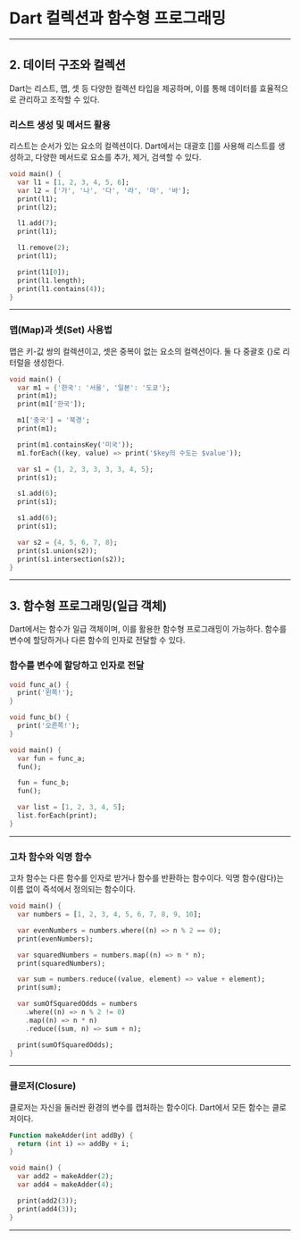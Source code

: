 # Dart 컬렉션과 함수형 프로그래밍

---


## 2. 데이터 구조와 컬렉션

Dart는 리스트, 맵, 셋 등 다양한 컬렉션 타입을 제공하며, 이를 통해 데이터를 효율적으로 관리하고 조작할 수 있다.

### 리스트 생성 및 메서드 활용

리스트는 순서가 있는 요소의 컬렉션이다. Dart에서는 대괄호 []를 사용해 리스트를 생성하고, 다양한 메서드로 요소를 추가, 제거, 검색할 수 있다.

```dart
void main() {
  var l1 = [1, 2, 3, 4, 5, 6];
  var l2 = ['가', '나', '다', '라', '마', '바'];
  print(l1);
  print(l2);

  l1.add(7);
  print(l1);

  l1.remove(2);
  print(l1);

  print(l1[0]);
  print(l1.length);
  print(l1.contains(4));
}
```

---

### 맵(Map)과 셋(Set) 사용법

맵은 키-값 쌍의 컬렉션이고, 셋은 중복이 없는 요소의 컬렉션이다. 둘 다 중괄호 {}로 리터럴을 생성한다.

```dart
void main() {
  var m1 = {'한국': '서울', '일본': '도쿄'};
  print(m1);
  print(m1['한국']);

  m1['중국'] = '북경';
  print(m1);

  print(m1.containsKey('미국'));
  m1.forEach((key, value) => print('$key의 수도는 $value'));

  var s1 = {1, 2, 3, 3, 3, 3, 4, 5};
  print(s1);

  s1.add(6);
  print(s1);

  s1.add(6);
  print(s1);

  var s2 = {4, 5, 6, 7, 8};
  print(s1.union(s2));
  print(s1.intersection(s2));
}
```

---

## 3. 함수형 프로그래밍(일급 객체)

Dart에서는 함수가 일급 객체이며, 이를 활용한 함수형 프로그래밍이 가능하다. 함수를 변수에 할당하거나 다른 함수의 인자로 전달할 수 있다.

### 함수를 변수에 할당하고 인자로 전달

```dart
void func_a() {
  print('왼쪽!');
}

void func_b() {
  print('오른쪽!');
}

void main() {
  var fun = func_a;
  fun();

  fun = func_b;
  fun();

  var list = [1, 2, 3, 4, 5];
  list.forEach(print);
}
```

---

### 고차 함수와 익명 함수

고차 함수는 다른 함수를 인자로 받거나 함수를 반환하는 함수이다. 익명 함수(람다)는 이름 없이 즉석에서 정의되는 함수이다.

```dart
void main() {
  var numbers = [1, 2, 3, 4, 5, 6, 7, 8, 9, 10];

  var evenNumbers = numbers.where((n) => n % 2 == 0);
  print(evenNumbers);

  var squaredNumbers = numbers.map((n) => n * n);
  print(squaredNumbers);

  var sum = numbers.reduce((value, element) => value + element);
  print(sum);

  var sumOfSquaredOdds = numbers
    .where((n) => n % 2 != 0)
    .map((n) => n * n)
    .reduce((sum, n) => sum + n);

  print(sumOfSquaredOdds);
}
```

---

### 클로저(Closure)

클로저는 자신을 둘러싼 환경의 변수를 캡처하는 함수이다. Dart에서 모든 함수는 클로저이다.

```dart
Function makeAdder(int addBy) {
  return (int i) => addBy + i;
}

void main() {
  var add2 = makeAdder(2);
  var add4 = makeAdder(4);

  print(add2(3));
  print(add4(3));
}
```

---
